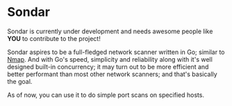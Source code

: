 # Sondar

Sondar is currently under development and needs awesome people like **YOU** to contribute to the project!

Sondar aspires to be a full-fledged network scanner written in Go; similar to [Nmap](https://github.com/nmap/nmap). And with Go's speed, simplicity and reliability along with it's well designed built-in concurrency; it may turn out to be more efficient and better performant than most other network scanners; and that's basically the goal.

As of now, you can use it to do simple port scans on specified hosts.

